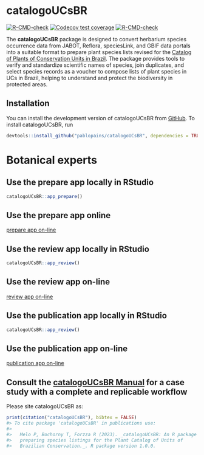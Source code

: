 
<!-- README.md is generated from README.Rmd. Please edit that file -->

# catalogoUCsBR

<!-- badges: start -->

[![R-CMD-check](https://github.com/p/catalogoUCsBR/pablopains/R-CMD-check/badge.svg)](https://github.com/pablopains/catalogoUCsBR/actions)
[![Codecov test
coverage](https://codecov.io/gh/pablopains/catalogoUCsBR/branch/main/graph/badge.svg)](https://app.codecov.io/gh/pablopains/catalogoUCsBR?branch=main)
[![R-CMD-check](https://github.com/pablopains/catalogoUCsBR/actions/workflows/R-CMD-check.yaml/badge.svg)](https://github.com/pablopains/catalogoUCsBR/actions/workflows/R-CMD-check.yaml)

<!-- badges: end -->

The **catalogoUCsBR** package is designed to convert herbarium species
occurrence data from JABOT, Reflora, speciesLink, and GBIF data portals
into a suitable format to prepare plant species lists revised for the
[Catalog of Plants of Conservation Units in
Brazil](https://catalogo-ucs-brasil.jbrj.gov.br/). The package provides
tools to verify and standardize scientific names of species, join
duplicates, and select species records as a voucher to compose lists of
plant species in UCs in Brazil, helping to understand and protect the
biodiversity in protected areas.

## Installation

You can install the development version of catalogoUCsBR from
[GitHub](https://github.com/pablopains/catalogoUCsBR). To install
catalogoUCsBR, run

``` r
devtools::install_github("pablopains/catalogoUCsBR", dependencies = TRUE)
```

# **Botanical experts**

## **Use the prepare app locally in RStudio**

``` r
catalogoUCsBR::app_prepare()
```
## **Use the prepare app online**

[prepare app on-line](https://pablopains.shinyapps.io/catalogoUCsBR_prepare/)

## **Use the review app locally in RStudio**

``` r
catalogoUCsBR::app_review()
```
## **Use the review app on-line**

[review app on-line](https://pablopains.shinyapps.io/catalogoUCsBR_review/)


## **Use the publication app locally in RStudio**

``` r
catalogoUCsBR::app_review()
```
## **Use the publication app on-line**

[publication app on-line](https://pablopains.shinyapps.io/catalogoUCsBR_publication/)


## **Consult the [catalogoUCsBR Manual](https://github.com/pablopains/catalogoUCsBR/blob/main/catalogoUCsBR_1.0.4.pdf) for a case study with a complete and replicable workflow**

Please site catalogoUCsBR as:

``` r
print(citation("catalogoUCsBR"), bibtex = FALSE)
#> To cite package 'catalogoUCsBR' in publications use:
#> 
#>   Melo P, Bochorny T, Forzza R (2023). _catalogoUCsBR: An R package for
#>   preparing species listings for the Plant Catalog of Units of
#>   Brazilian Conservation._. R package version 1.0.0.
```
